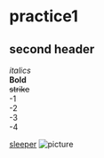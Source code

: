 # practice1
## second header

_italics_  
**Bold**  
~~strike~~   
-1  
-2  
-3  
-4  

[sleeper](https://sleeper.com/leagues/863894914155597824/matchup)
![picture](/users/frank/Downloads/france-in-pictures-beautiful-places-to-photograph-eiffel-tower.jpg)
